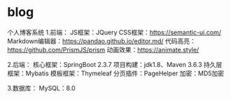 # blog
个人博客系统
1.前端：
JS框架：JQuery
CSS框架：https://semantic-ui.com/
Markdown编辑器：https://pandao.github.io/editor.md/
代码高亮：https://github.com/PrismJS/prism
动画效果：https://animate.style/

2.后端：
核心框架：SpringBoot 2.3.7
项目构建：jdk1.8、Maven 3.6.3
持久层框架：Mybatis
模板框架：Thymeleaf
分页插件：PageHelper
加密：MD5加密

3.数据库：
MySQL：8.0
